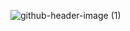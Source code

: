 ![github-header-image (1)](https://github.com/user-attachments/assets/2d6a5536-f6e1-42b2-b077-a88e41f3bf79)
